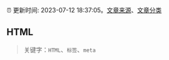 :alarm_clock: 更新时间: 2023-07-12 18:37:05。[文章来源](/README.md)、[文章分类](/TAGS.md)

## HTML


> 关键字：`HTML`、`标签`、`meta`



